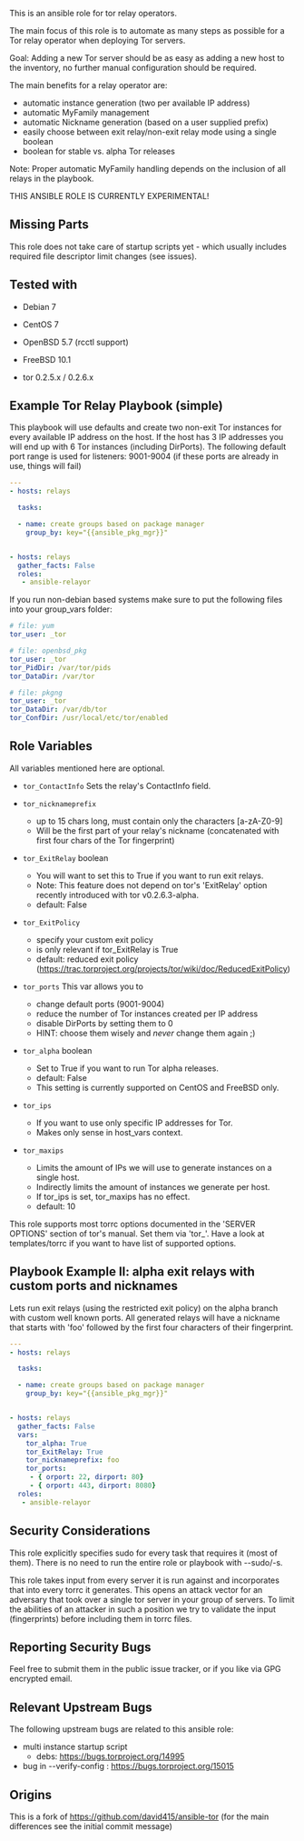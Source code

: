 This is an ansible role for tor relay operators.

The main focus of this role is to automate as many steps as possible for a Tor relay
operator when deploying Tor servers.

Goal:
Adding a new Tor server should be as easy as adding a new host to the inventory,
no further manual configuration should be required.

The main benefits for a relay operator are:
- automatic instance generation (two per available IP address)
- automatic MyFamily management
- automatic Nickname generation (based on a user supplied prefix)
- easily choose between exit relay/non-exit relay mode using a single boolean
- boolean for stable vs. alpha Tor releases

Note: Proper automatic MyFamily handling depends on the inclusion of all relays in the playbook.

THIS ANSIBLE ROLE IS CURRENTLY EXPERIMENTAL!

Missing Parts
---------------
This role does not take care of startup scripts yet - which usually includes required file descriptor limit changes (see issues).

Tested with
-----------
- Debian 7
- CentOS 7
- OpenBSD 5.7 (rcctl support)
- FreeBSD 10.1

- tor 0.2.5.x / 0.2.6.x

Example Tor Relay Playbook (simple)
------------------------------------

This playbook will use defaults and create two non-exit Tor instances for
every available IP address on the host. 
If the host has 3 IP addresses you will end up with 6 Tor instances (including DirPorts). 
The following default port range is used for listeners:
9001-9004
(if these ports are already in use, things will fail)

```yml
---
- hosts: relays

  tasks:

  - name: create groups based on package manager
    group_by: key="{{ansible_pkg_mgr}}"


- hosts: relays
  gather_facts: False
  roles:
   - ansible-relayor
```

If you run non-debian based systems make sure to put the following files into
your group_vars folder:
```yml
# file: yum
tor_user: _tor
```

```yml
# file: openbsd_pkg
tor_user: _tor
tor_PidDir: /var/tor/pids 
tor_DataDir: /var/tor
```

```yml
# file: pkgng
tor_user: _tor
tor_DataDir: /var/db/tor
tor_ConfDir: /usr/local/etc/tor/enabled
```

Role Variables
--------------
All variables mentioned here are optional.

* `tor_ContactInfo`
    Sets the relay's ContactInfo field.

* `tor_nicknameprefix` 
  - up to 15 chars long, must contain only the characters [a-zA-Z0-9]
  - Will be the first part of your relay's nickname (concatenated with first four chars of the Tor fingerprint)

* `tor_ExitRelay` boolean 
  - You will want to set this to True if you want to run exit relays.
  - Note: This feature does not depend on tor's 'ExitRelay' option recently introduced with tor v0.2.6.3-alpha. 
  - default: False

* `tor_ExitPolicy`
  - specify your custom exit policy
  - is only relevant if tor_ExitRelay is True
  - default: reduced exit policy (https://trac.torproject.org/projects/tor/wiki/doc/ReducedExitPolicy)

* `tor_ports` This var allows you to 
  - change default ports (9001-9004)
  - reduce the number of Tor instances created per IP address
  - disable DirPorts by setting them to 0
  - HINT: choose them wisely and *never* change them again ;)

* `tor_alpha` boolean
  * Set to True if you want to run Tor alpha releases.
  * default: False
  * This setting is currently supported on CentOS and FreeBSD only.

* `tor_ips`
  * If you want to use only specific IP addresses for Tor.
  * Makes only sense in host_vars context.

* `tor_maxips`
  - Limits the amount of IPs we will use to generate instances on a single host.
  - Indirectly limits the amount of instances we generate per host.
  - If tor_ips is set, tor_maxips has no effect.
  - default: 10

This role supports most torrc options documented in the 'SERVER OPTIONS'
section of tor's manual. Set them via 'tor_<name>'.
Have a look at templates/torrc if you want to have list of supported
options.

Playbook Example II: alpha exit relays with custom ports and nicknames
-------------------------------------------------------------
Lets run exit relays (using the restricted exit policy)
on the alpha branch with custom well known ports.
All generated relays will have a nickname that starts with
'foo' followed by the first four characters of their fingerprint.

```yml
---
- hosts: relays

  tasks:

  - name: create groups based on package manager
    group_by: key="{{ansible_pkg_mgr}}"


- hosts: relays
  gather_facts: False
  vars:
    tor_alpha: True
    tor_ExitRelay: True
    tor_nicknameprefix: foo
    tor_ports:
     - { orport: 22, dirport: 80}
     - { orport: 443, dirport: 8080}
  roles:
   - ansible-relayor
```

Security Considerations
------------------------
This role explicitly specifies sudo for every task that requires it
(most of them). There is no need to run the entire role or playbook with
--sudo/-s. 

This role takes input from every server it is run against
and incorporates that into every torrc it generates.
This opens an attack vector for an adversary that took over
a single tor server in your group of servers. To limit the abilities
of an attacker in such a position we try to validate the input (fingerprints)
before including them in torrc files. 

Reporting Security Bugs
-----------------------

Feel free to submit them in the public issue tracker,
or if you like via GPG encrypted email.

Relevant Upstream Bugs
-----------------------
The following upstream bugs are related to this ansible role:
- multi instance startup script
    - debs: https://bugs.torproject.org/14995
- bug in --verify-config : https://bugs.torproject.org/15015

Origins
-------
This is a fork of https://github.com/david415/ansible-tor
(for the main differences see the initial commit message)
